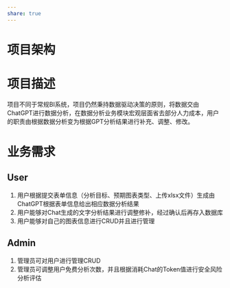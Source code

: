 ```yaml
---
share: true  
---
```


# 项目架构

# 项目描述
项目不同于常规BI系统，项目仍然秉持数据驱动决策的原则，将数据交由ChatGPT进行数据分析，在数据分析业务模块宏观层面省去部分人力成本，用户的职责由根据数据分析变为根据GPT分析结果进行补充、调整、修改。

# 业务需求

## User
1. 用户根据提交表单信息（分析目标、预期图表类型、上传xlsx文件）生成由ChatGPT根据表单信息给出相应数据分析结果
2. 用户能够对Chat生成的文字分析结果进行调整修补，经过确认后再存入数据库
3. 用户能够对自己的图表信息进行CRUD并且进行管理

## Admin
1. 管理员可对用户进行管理CRUD
2. 管理员可调整用户免费分析次数，并且根据消耗Chat的Token值进行安全风险分析评估

